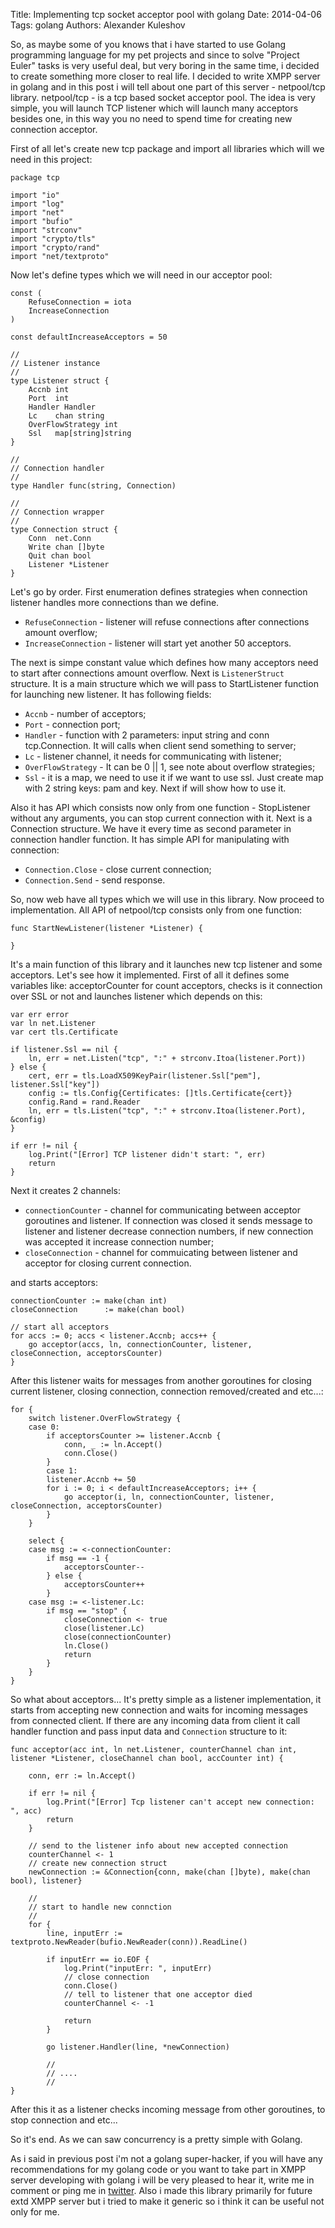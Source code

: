 Title: Implementing tcp socket acceptor pool with golang
Date: 2014-04-06
Tags: golang
Authors:  Alexander Kuleshov

So, as maybe some of you knows that i have started to use Golang programming language for my pet projects and since to solve "Project Euler" tasks is very useful deal, but very boring in the same time, i decided to create something more closer to real life. I decided to write XMPP server in golang and in this post i will tell about one part of this server - netpool/tcp library. netpool/tcp - is a tcp based socket acceptor pool. The idea is very simple, you will launch TCP listener which will launch many acceptors besides one, in this way you no need to spend time for creating new connection acceptor.

First of all let's create new tcp package and import all libraries which will we need in this project:

```golang
package tcp

import "io"
import "log"
import "net"
import "bufio"
import "strconv"
import "crypto/tls"
import "crypto/rand"
import "net/textproto"
```

Now let's define types which we will need in our acceptor pool:

```golang
const (
    RefuseConnection = iota
    IncreaseConnection
)

const defaultIncreaseAcceptors = 50

//
// Listener instance
//
type Listener struct {
    Accnb int
    Port  int
    Handler Handler
    Lc    chan string
    OverFlowStrategy int
    Ssl   map[string]string
}

//
// Connection handler
//
type Handler func(string, Connection)

//
// Connection wrapper
//
type Connection struct {
    Conn  net.Conn
    Write chan []byte
    Quit chan bool
    Listener *Listener
}
```

Let's go by order. First enumeration defines strategies when connection listener handles more connections than we define.

* `RefuseConnection` - listener will refuse connections after connections amount overflow;
* `IncreaseConnection` - listener will start yet another 50 acceptors.

The next is simpe constant value which defines how many acceptors need to start after connections amount overflow. Next is `ListenerStruct` structure. It is a main structure which we will pass to StartListener function for launching new listener. It has following fields:

*  `Accnb` - number of acceptors;
*  `Port` - connection port;
*  `Handler` - function with 2 parameters: input string and conn tcp.Connection. It will calls when client send something to server;
*  `Lc` - listener channel, it needs for communicating with listener;
*  `OverFlowStrategy` - It can be 0 || 1, see note about overflow strategies;
*  `Ssl` - it is a map, we need to use it if we want to use ssl. Just create map with 2 string keys: pam and key. Next if will show how to use it.

Also it has API which consists now only from one function - StopListener without any arguments, you can stop current connection with it. Next is a Connection structure. We have it every time as second parameter in connection handler function. It has simple API for manipulating with connection:

* `Connection.Close` - close current connection;
* `Connection.Send`  - send response.

So, now web have all types which we will use in this library. Now proceed to implementation. All API of netpool/tcp consists only from one function:

```golang
func StartNewListener(listener *Listener) {

}
```

It's a main function of this library and it launches new tcp listener and some acceptors. Let's see how it implemented. First of all it defines some variables like: acceptorCounter for count acceptors, checks is it connection over SSL or not and launches listener which depends on this:

```golang
var err error
var ln net.Listener
var cert tls.Certificate

if listener.Ssl == nil {
    ln, err = net.Listen("tcp", ":" + strconv.Itoa(listener.Port))
} else {
    cert, err = tls.LoadX509KeyPair(listener.Ssl["pem"], listener.Ssl["key"])
    config := tls.Config{Certificates: []tls.Certificate{cert}}
    config.Rand = rand.Reader
    ln, err = tls.Listen("tcp", ":" + strconv.Itoa(listener.Port), &config)
}

if err != nil {
    log.Print("[Error] TCP listener didn't start: ", err)
    return
}
```

Next it creates 2 channels:

* `connectionCounter` - channel for communicating between acceptor goroutines and listener. If connection was closed it sends message to listener and listener decrease connection numbers, if new connection was accepted it increase connection number;
* `closeConnection` - channel for commuicating between listener and acceptor for closing current connection.

and starts acceptors:

```golang
connectionCounter := make(chan int)
closeConnection      := make(chan bool)

// start all acceptors
for accs := 0; accs < listener.Accnb; accs++ {
    go acceptor(accs, ln, connectionCounter, listener, closeConnection, acceptorsCounter)
}
```

After this listener waits for messages from another goroutines for closing current listener, closing connection, connection removed/created and etc...:

```
for {
    switch listener.OverFlowStrategy {
    case 0:
        if acceptorsCounter >= listener.Accnb {
            conn, _ := ln.Accept()
            conn.Close()
        }
        case 1:
        listener.Accnb += 50
        for i := 0; i < defaultIncreaseAcceptors; i++ {
            go acceptor(i, ln, connectionCounter, listener, closeConnection, acceptorsCounter)
        }
    }

    select {
    case msg := <-connectionCounter:
        if msg == -1 {
            acceptorsCounter--
        } else {
            acceptorsCounter++
        }
    case msg := <-listener.Lc:
        if msg == "stop" {
            closeConnection <- true
            close(listener.Lc)
            close(connectionCounter)
            ln.Close()
            return
        }
    }
}
```

So what about acceptors... It's pretty simple as a listener implementation, it starts from accepting new connection and waits for incoming messages from connected client. If there are any incoming data from client it call handler function and pass input data and `Connection` structure to it:

```
func acceptor(acc int, ln net.Listener, counterChannel chan int, listener *Listener, closeChannel chan bool, accCounter int) {

    conn, err := ln.Accept()

    if err != nil {
        log.Print("[Error] Tcp listener can't accept new connection: ", acc)
        return
    }

    // send to the listener info about new accepted connection
    counterChannel <- 1
    // create new connection struct
    newConnection := &Connection{conn, make(chan []byte), make(chan bool), listener}

    //
    // start to handle new connction
    //
    for {
        line, inputErr := textproto.NewReader(bufio.NewReader(conn)).ReadLine()

        if inputErr == io.EOF {
            log.Print("inputErr: ", inputErr)
            // close connection
            conn.Close()
            // tell to listener that one acceptor died
            counterChannel <- -1

            return
        }

        go listener.Handler(line, *newConnection)

        //
        // ....
        //
}
```

After this it as a listener checks incoming message from other goroutines, to stop connection and etc...

So it's end. As we can saw concurrency is a pretty simple with Golang.

As i said in previous post i'm not a golang super-hacker, if you will have any recommendations for my golang code or you want to take part in XMPP server developing with golang i will be very pleased to hear it, write me in comment or ping me in [twitter](https://twitter.com/0xAX). Also i made this library primarily for future extd XMPP server but i tried to make it generic so i think it can be useful not only for me.
